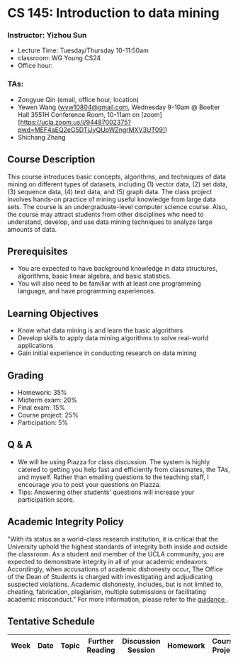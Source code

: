 # CS 145: Introduction to data mining
### Instructor: Yizhou Sun
- Lecture Time: Tuesday/Thursday 10-11:50am
- classroom: WG Young CS24
- Office hour: 

### TAs:
- Zongyue Qin (email, office hour, location)
- Yewen Wang (wyw10804@gmail.com, Wednesday 9-10am @ Boelter Hall 3551H Conference Room, 10-11am on [zoom][https://ucla.zoom.us/j/94487002375?pwd=MEF4aEQ2eG5DTjJyQUpWZngrMXV3UT09])
- Shichang Zhang


## Course Description
This course introduces basic concepts, algorithms, and techniques of data mining on different types of datasets, including (1) vector data, (2) set data, (3) sequence data, (4) text data, and (5) graph data. The class project involves hands-on practice of mining useful knowledge from large data sets. The course is an undergraduate-level computer science course. Also, the course may attract students from other disciplines who need to understand, develop, and use data mining techniques to analyze large amounts of data.

## Prerequisites
- You are expected to have background knowledge in data structures, algorithms, basic linear algebra, and basic statistics.
-	You will also need to be familiar with at least one programming language, and have programming experiences.

## Learning Objectives
- Know what data mining is and learn the basic algorithms
- Develop skills to apply data mining algorithms to solve real-world applications
- Gain initial experience in conducting research on data mining

## Grading
-	Homework: 35%
-	Midterm exam: 20%
-	Final exam: 15%
-	Course project: 25%
-	Participation: 5%

## Q & A
-	We will be using Piazza for class discussion. The system is highly catered to getting you help fast and efficiently from classmates, the TAs, and myself. Rather than emailing questions to the teaching staff, I encourage you to post your questions on Piazza.
-	Tips: Answering other students' questions will increase your participation score.

## Academic Integrity Policy
"With its status as a world-class research institution, it is critical that the University uphold the highest standards of integrity both inside and outside the classroom. As a student and member of the UCLA community, you are expected to demonstrate integrity in all of your academic endeavors. Accordingly, when accusations of academic dishonesty occur, The Office of the Dean of Students is charged with investigating and adjudicating suspected violations. Academic dishonesty, includes, but is not limited to, cheating, fabrication, plagiarism, multiple submissions or facilitating academic misconduct."
For more information, please refer to the <a href="https://www.deanofstudents.ucla.edu/portals/16/documents/studentguide.pdf"> guidance </a>.

## Tentative Schedule
| Week | Date | Topic | Further Reading | Discussion Session| Homework| Course Project|
| ------ | ------ | ------ | ------ | ------ | ------ | ------ |
